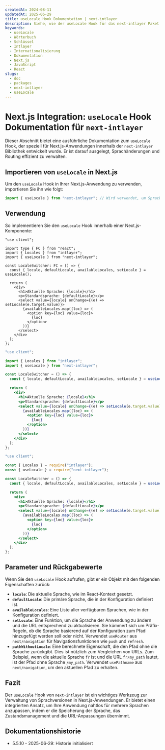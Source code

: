 ```yaml
---
createdAt: 2024-08-11
updatedAt: 2025-06-29
title: useLocale Hook Dokumentation | next-intlayer
description: Siehe, wie der useLocale Hook für das next-intlayer Paket verwendet wird
keywords:
  - useLocale
  - Wörterbuch
  - Schlüssel
  - Intlayer
  - Internationalisierung
  - Dokumentation
  - Next.js
  - JavaScript
  - React
slugs:
  - doc
  - packages
  - next-intlayer
  - useLocale
---
```


# Next.js Integration: `useLocale` Hook Dokumentation für `next-intlayer`

Dieser Abschnitt bietet eine ausführliche Dokumentation zum `useLocale` Hook, der speziell für Next.js-Anwendungen innerhalb der `next-intlayer` Bibliothek entwickelt wurde. Er ist darauf ausgelegt, Sprachänderungen und Routing effizient zu verwalten.

## Importieren von `useLocale` in Next.js

Um den `useLocale` Hook in Ihrer Next.js-Anwendung zu verwenden, importieren Sie ihn wie folgt:

```javascript
import { useLocale } from "next-intlayer"; // Wird verwendet, um Sprachen und Routing in Next.js zu verwalten
```

## Verwendung

So implementieren Sie den `useLocale` Hook innerhalb einer Next.js-Komponente:

```tsx fileName="src/components/LocaleSwitcher.tsx" codeFormat="typescript"
"use client";

import type { FC } from "react";
import { Locales } from "intlayer";
import { useLocale } from "next-intlayer";

const LocaleSwitcher: FC = () => {
  const { locale, defaultLocale, availableLocales, setLocale } = useLocale();

  return (
    <div>
      <h1>Aktuelle Sprache: {locale}</h1>
      <p>Standardsprache: {defaultLocale}</p>
      <select value={locale} onChange={(e) => setLocale(e.target.value)}>
        {availableLocales.map((loc) => (
          <option key={loc} value={loc}>
            {loc}
          </option>
        ))}
      </select>
    </div>
  );
};
```

```jsx fileName="src/components/LocaleSwitcher.mjx" codeFormat="esm"
"use client";

import { Locales } from "intlayer";
import { useLocale } from "next-intlayer";

const LocaleSwitcher = () => {
  const { locale, defaultLocale, availableLocales, setLocale } = useLocale();

  return (
    <div>
      <h1>Aktuelle Sprache: {locale}</h1>
      <p>Standardsprache: {defaultLocale}</p>
      <select value={locale} onChange={(e) => setLocale(e.target.value)}>
        {availableLocales.map((loc) => (
          <option key={loc} value={loc}>
            {loc}
          </option>
        ))}
      </select>
    </div>
  );
};
```

```jsx fileName="src/components/LocaleSwitcher.csx" codeFormat="commonjs"
"use client";

const { Locales } = require("intlayer");
const { useLocale } = require("next-intlayer");

const LocaleSwitcher = () => {
  const { locale, defaultLocale, availableLocales, setLocale } = useLocale();

  return (
    <div>
      <h1>Aktuelle Sprache: {locale}</h1>
      <p>Standardsprache: {defaultLocale}</p>
      <select value={locale} onChange={(e) => setLocale(e.target.value)}>
        {availableLocales.map((loc) => (
          <option key={loc} value={loc}>
            {loc}
          </option>
        ))}
      </select>
    </div>
  );
};
```

## Parameter und Rückgabewerte

Wenn Sie den `useLocale` Hook aufrufen, gibt er ein Objekt mit den folgenden Eigenschaften zurück:

- **`locale`**: Die aktuelle Sprache, wie im React-Kontext gesetzt.
- **`defaultLocale`**: Die primäre Sprache, die in der Konfiguration definiert ist.
- **`availableLocales`**: Eine Liste aller verfügbaren Sprachen, wie in der Konfiguration definiert.
- **`setLocale`**: Eine Funktion, um die Sprache der Anwendung zu ändern und die URL entsprechend zu aktualisieren. Sie kümmert sich um Präfix-Regeln, ob die Sprache basierend auf der Konfiguration zum Pfad hinzugefügt werden soll oder nicht. Verwendet `useRouter` aus `next/navigation` für Navigationsfunktionen wie `push` und `refresh`.
- **`pathWithoutLocale`**: Eine berechnete Eigenschaft, die den Pfad ohne die Sprache zurückgibt. Dies ist nützlich zum Vergleichen von URLs. Zum Beispiel, wenn die aktuelle Sprache `fr` ist und die URL `fr/my_path` lautet, ist der Pfad ohne Sprache `/my_path`. Verwendet `usePathname` aus `next/navigation`, um den aktuellen Pfad zu erhalten.

## Fazit

Der `useLocale` Hook von `next-intlayer` ist ein wichtiges Werkzeug zur Verwaltung von Sprachversionen in Next.js-Anwendungen. Er bietet einen integrierten Ansatz, um Ihre Anwendung nahtlos für mehrere Sprachen anzupassen, indem er die Speicherung der Sprache, das Zustandsmanagement und die URL-Anpassungen übernimmt.

## Dokumentationshistorie

- 5.5.10 - 2025-06-29: Historie initialisiert

